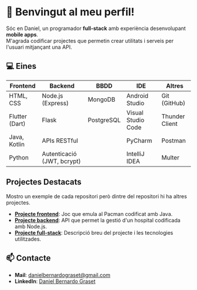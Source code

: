 # 👋 Benvingut al meu perfil!

Sóc en Daniel, un programador **full-stack** amb experiència desenvolupant **mobile apps**.  
M'agrada codificar projectes que permetin crear utilitats i serveis per l'usuari mitjançant una API.

## 💻 Eines

| **Frontend**         | **Backend**                | **BBDD**                | **IDE**                  | **Altres**      |
|-----------------------|----------------------------|--------------------------|--------------------------|-----------------------|
| HTML, CSS            | Node.js (Express)          | MongoDB                 | Android Studio           | Git (GitHub)          |
| Flutter (Dart)       | Flask                      | PostgreSQL              | Visual Studio Code       | Thunder Client        |
| Java, Kotlin         | APIs RESTful               |                          | PyCharm                  | Postman               |
| Python               | Autenticació (JWT, bcrypt) |                          | IntelliJ IDEA            | Multer                      |

## Projectes Destacats

Mostro un exemple de cada repositori però dintre del repositori hi ha altres projectes.

- **[Projecte frontend](https://github.com/db110513/frontend/tree/main/java/jocs/jocs2D/pacman)**: Joc que emula al Pacman codificat amb Java.
- **[Projecte backend](https://github.com/db110513/backend/tree/main/APIs/js/hospital)**: API que permet la gestió d'un hospital codificada amb Node.js.
- **[Projecte full-stack](enllaç)**: Descripció breu del projecte i les tecnologies utilitzades.

## 📫 Contacte

- **Mail**: danielbernardograset@gmail.com
- **LinkedIn**: [Daniel Bernardo Graset](https://www.linkedin.com/in/daniel-bernardo-graset-37b36827b/)

